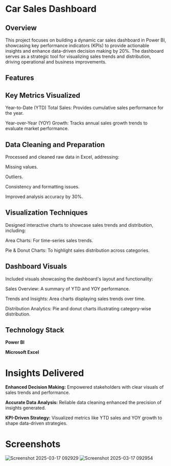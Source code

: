 # Car Sales Dashboard
## Overview
This project focuses on building a dynamic car sales dashboard in Power BI, showcasing key performance indicators (KPIs) to provide actionable insights and enhance data-driven decision making by 20%. The dashboard serves as a strategic tool for visualizing sales trends and distribution, driving operational and business improvements.

## Features
## Key Metrics Visualized

Year-to-Date (YTD) Total Sales: Provides cumulative sales performance for the year.

Year-over-Year (YOY) Growth: Tracks annual sales growth trends to evaluate market performance.

## Data Cleaning and Preparation

Processed and cleaned raw data in Excel, addressing:

Missing values.

Outliers.

Consistency and formatting issues.

Improved analysis accuracy by 30%.

## Visualization Techniques

Designed interactive charts to showcase sales trends and distribution, including:

Area Charts: For time-series sales trends.

Pie & Donut Charts: To highlight sales distribution across categories.

## Dashboard Visuals

Included visuals showcasing the dashboard's layout and functionality:

Sales Overview: A summary of YTD and YOY performance.

Trends and Insights: Area charts displaying sales trends over time.

Distribution Analytics: Pie and donut charts illustrating category-wise distribution.

## Technology Stack
__Power BI__

__Microsoft Excel__

# Insights Delivered
__Enhanced Decision Making:__ Empowered stakeholders with clear visuals of sales trends and performance.

__Accurate Data Analysis:__ Reliable data cleaning enhanced the precision of insights generated.

__KPI-Driven Strategy:__ Visualized metrics like YTD sales and YOY growth to shape data-driven strategies.

# Screenshots
![Screenshot 2025-03-17 092929](https://github.com/user-attachments/assets/34e2a1df-7405-468c-b867-aecef067da10)
![Screenshot 2025-03-17 092954](https://github.com/user-attachments/assets/56cfdc83-fce4-4ea6-bf38-2db1140c1dbf)

